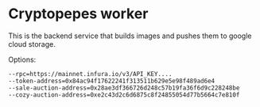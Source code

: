 # Cryptopepes worker

This is the backend service that builds images and pushes them to google cloud storage.

Options:
```
--rpc=https://mainnet.infura.io/v3/API_KEY....
--token-address=0x84ac94f17622241f313511b629e5e98f489ad6e4
--sale-auction-address=0x28ae3df366726d248c57b19fa36f6d9c228248be
--cozy-auction-address=0xe2c43d2c6d6875c8f24855054d77b5664c7e810f
```

